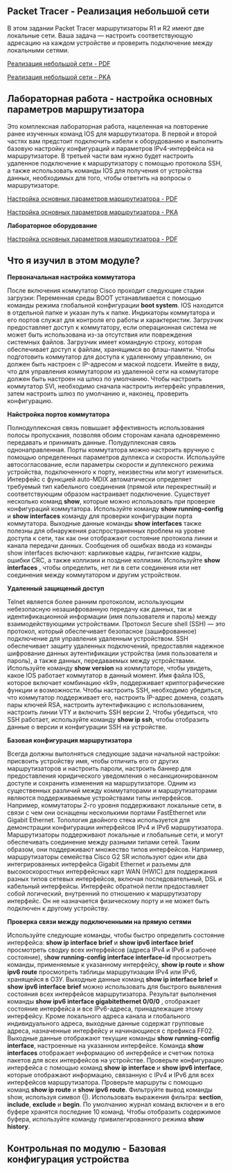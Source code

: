 <!-- 1.6.1 -->
## Packet Tracer - Реализация небольшой сети

В этом задании Packet Tracer маршрутизаторы R1 и R2 имеют две локальные сети. Ваша задача — настроить соответствующую адресацию на каждом устройстве и проверить подключение между локальными сетями.

[Реализация небольшой сети - PDF](./assets/1.6.1-packet-tracer---implement-a-small-network_ru-RU.pdf)

[Реализация небольшой сети - PKA](./assets/1.6.1-packet-tracer---implement-a-small-network_ru-RU.pka)

<!-- 1.6.2 -->
## Лабораторная работа - настройка основных параметров маршрутизатора

Это комплексная лабораторная работа, нацеленная на повторение ранее изученных команд IOS для маршрутизатора. В первой и второй частях вам предстоит подключить кабели к оборудованию и выполнить базовую настройку конфигураций и параметров IPv4-интерфейса на маршрутизаторе. В третьей части вам нужно будет настроить удаленное подключение к маршрутизатору с помощью протокола SSH, а также использовать команды IOS для получения от устройства данных, необходимых для того, чтобы ответить на вопросы о маршрутизаторе.

[Настройка основных параметров маршрутизатора - PDF](./assets/1.6.2-packet-tracer----configure-basic-router-settings---physical-mode_ru-RU.pdf)

[Настройка основных параметров маршрутизатора - PKA](./assets/1.6.2-packet-tracer----configure-basic-router-settings---physical-mode_ru-RU.pka)

**Лабораторное оборудование**

[Настройка основных параметров маршрутизатора - PDF](./assets/1.6.2-lab---configure-basic-router-settings_ru-RU.pdf)

<!-- 1.6.3 -->
## Что я изучил в этом модуле?

**Первоначальная настройка коммутатора**

После включения коммутатор Cisco проходит следующие стадии загрузки: Переменная среды BOOT устанавливается с помощью команды режима глобальной конфигурации **boot system**. IOS находится в отдельной папке и указан путь к папке. Индикаторы коммутатора и его портов служат для контроля его работы и характеристик. Загрузчик предоставляет доступ к коммутатору, если операционная система не может быть использована из-за отсутствия или повреждения системных файлов. Загрузчик имеет командную строку, которая обеспечивает доступ к файлам, хранящимся во флэш-памяти. Чтобы подготовить коммутатор для доступа к удаленному управлению, он должен быть настроен с IP-адресом и маской подсети. Имейте в виду, что для управления коммутатором из удаленной сети на коммутаторе должен быть настроен на шлюз по умолчанию. Чтобы настроить коммутатор SVI, необходимо сначала настроить интерфейс управления, затем настроить шлюз по умолчанию и, наконец, проверить конфигурацию.

**Найстройка портов коммутатора**

Полнодуплексная связь повышает эффективность использования полосы пропускания, позволяя обоим сторонам канала одновременно передавать и принимать данные. Полудуплексная связь однонаправленная. Порты коммутатора можно настроить вручную с помощью определенных параметров дуплекса и скорости. Используйте автосогласование, если параметры скорости и дуплексного режима устройства, подключенного к порту, неизвестны или могут измениться. Интерфейс с функцией auto-MDIX автоматически определяет требуемый тип кабельного соединения (прямой или перекрестный) и соответствующим образом настраивает подключение. Существует несколько команд **show**, которые можно использовать при проверке конфигураций коммутатора. Используйте команду **show running-config** и **show interfaces** команду для проверки конфигурации порта коммутатора. Выходные данные команды **show interfaces** также полезны для обнаружения распространенных проблем на уровне доступа к сети, так как они отображают состояние протокола линии и канала передачи данных. Сообщения об ошибках ввода из команды show interfaces включают: карликовые кадры, гигантские кадры, ошибки CRC, а также коллизии и поздние коллизии. Используйте **show interfaces** , чтобы определить, нет ли в сети соединения или нет соединения между коммутатором и другим устройством.

**Удаленный защищеный доступ**

Telnet является более ранним протоколом, использующим небезопасную незашифрованную передачу как данных, так и идентификационной информации (имя пользователя и пароль) между взаимодействующими устройствами. Протокол Secure shell (SSH) — это протокол, который обеспечивает безопасное (зашифрованное) подключение для управления удаленным устройством. SSH обеспечивает защиту удаленных подключений, предоставляя надежное шифрование данных аутентификации устройства (имя пользователя и пароль), а также данных, передаваемых между устройствами. Используйте команду **show version** на коммутаторе, чтобы увидеть, какое IOS работает коммутатор в данный момент. Имя файла IOS, которое включает комбинацию «k9», поддерживает криптографические функции и возможности. Чтобы настроить SSH, необходимо убедиться, что коммутатор поддерживает его, настроить IP-адрес домена, создать пары ключей RSA, настроить аутентификацию с использованием, настроить линии VTY и включить SSH версии 2. Чтобы убедиться, что SSH работает, используйте команду **show ip ssh**, чтобы отобразить данные о версии и конфигурации SSH на устройстве.

**Базовая конфигурация маршрутизатора**

Всегда должны выполняться следующие задачи начальной настройки: присвоить устройству имя, чтобы отличить его от других маршрутизаторов и настроить пароли, настроить баннер для предоставления юридического уведомления о несанкционированном доступе и сохранить изменения на маршрутизаторе. Одним из существенных различий между коммутаторами и маршрутизаторами являются поддерживаемые устройствами типы интерфейсов. Например, коммутаторы 2-го уровня поддерживают локальные сети, в связи с чем они оснащены несколькими портами FastEthernet или Gigabit Ethernet. Топология двойного стека используется для демонстрации конфигурации интерфейсов IPv4 и IPv6 маршрутизатора. Маршрутизаторы поддерживают локальные и глобальные сети, и могут обеспечивать соединение между разными типами сетей. Таким образом, они поддерживают множество типов интерфейсов. Например, маршрутизаторы семейства Cisco G2 SR используют один или два интегрированных интерфейса Gigabit Ethernet и разъемы для высокоскоростных интерфейсных карт WAN (HWIC) для поддержания разных типов сетевых интерфейсов, включая последовательный, DSL и кабельный интерфейсы. Интерфейс обратной петли предоставляет собой логический, внутренний по отношению к маршрутизатору интерфейс. Он не назначается физическому порту и не может быть подключен к другому устройству.

**Проверка связи между подключенными на прямую сетями**

Используйте следующие команды, чтобы быстро определить состояние интерфейса: **show ip interface brief** и **show ipv6 interface brief** просмотреть сводку всех интерфейсов (адреса IPv4 и IPv6 и рабочее состояние), s**how running-config interface interface-id** просмотреть команды, применяемые к указанному интерфейсу, **show ip route** и **show ipv6 route** просмотреть таблицы маршрутизации IPv4 или IPv6, хранящейся в ОЗУ. Выходные данные команд **show ip interface brief** и **show ipv6 interface brief** можно использовать для быстрого выявления состояния всех интерфейсов маршрутизатора. Результат выполнения команды **show ipv6 interface gigabitethernet 0/0/0** , отображает состояние интерфейса и все IPv6-адреса, принадлежащие этому интерфейсу. Кроме локального адреса канала и глобального индивидуального адреса, выходные данные содержат групповые адреса, назначенные интерфейсу и начинающиеся с префикса FF02. Выходные данные отображают текущие команды **show running-config interface**, настроенные на указанном интерфейсе. Команда **show interfaces** отображает информацию об интерфейсе и счетчик потока пакетов для всех интерфейсов на устройстве. Проверьте конфигурацию интерфейса с помощью команд **show ip interface** и **show ipv6 interface**, которые отображают информацию, связанную с IPv4 и IPv6 для всех интерфейсов маршрутизатора. Проверьте маршруты с помощью команд **show ip route** и **show ipv6 route**. Фильтруйте вывод команды show, используя символ (|). Использовать выражения фильтра: **section**, **include**, **exclude** и **begin**. По умолчанию журнал команд включен и в его буфере хранятся последние 10 команд. Чтобы отобразить содержимое буфера, используйте команду привилегированного режима **show history**.

<!-- 1.6.4 -->
## Контрольная по модулю - Базовая конфигурация устройства
